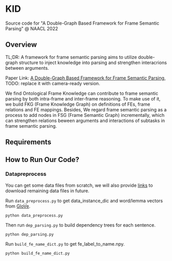 # KID
Source code for "A Double-Graph Based Framework for Frame Semantic Parsing" @ NAACL 2022
## Overview
TL;DR: A framework for frame semantic parsing aims to utilize double-graph structure to inject knowledge into parsing and strengthen interacrions between arguments.

Paper Link: [A Double-Graph Based Framework for Frame Semantic Parsing](https://openreview.net/pdf?id=STUnTbwKMXm), TODO: replace it with camera-ready version.

We find Ontological Frame Knowledge can contribute to frame semantic parsing by both intra-frame and inter-frame reasoning. To make use of it, we build FKG (Frame Knowledge Graph) on definitions of FEs, frame relations and FE mappings. Besides, We regard frame semantic parsing as a process to add nodes in FSG (Frame Semantic Graph) incrementally, which can strengthen relations beween arguments and interactions of subtasks in frame semantic parsing. 

## Requirements

## How to Run Our Code?
### Datapreprocess
You can get some data files from scratch, we will also provide [links](https://drive.google.com/drive/folders/1MRqhlWwHsAVnwH-HUb8990nTasvkK-fR?usp=sharing) to download remaining data files in future.


Run `data_preprocess.py` to get data_instance_dic and word/lemma vectors from [GloVe](https://nlp.stanford.edu/projects/glove/).
```
python data_preprocess.py
```

Then run `dep_parsing.py` to build dependency trees for each sentence.
```
python dep_parsing.py
```

Run `build_fe_name_dict.py` to get fe_label_to_name.npy.
```
python build_fe_name_dict.py
```

